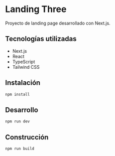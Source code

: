 # Landing Three

Proyecto de landing page desarrollado con Next.js.

## Tecnologías utilizadas

- Next.js
- React
- TypeScript
- Tailwind CSS

## Instalación

```bash
npm install
```

## Desarrollo

```bash
npm run dev
```

## Construcción

```bash
npm run build
``` 